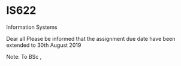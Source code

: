 # IS622
Information Systems

Dear all
Please be informed that 
the assignment due date have been extended to 30th August 2019

Note: To BSc ,
